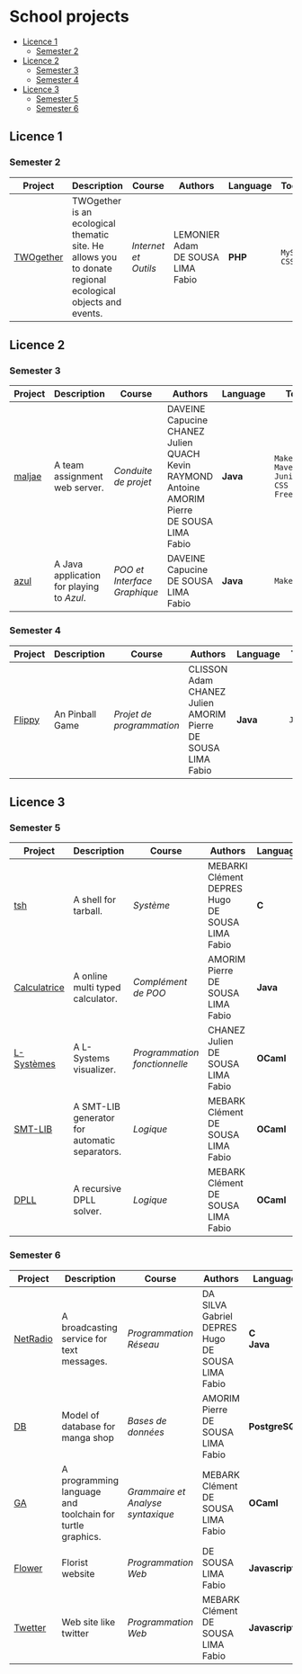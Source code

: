 # School projects

* [Licence 1](#licence-1)
	* [Semester 2](#semester-2)
* [Licence 2](#licence-2)
	* [Semester 3](#semester-3)
	* [Semester 4](#semester-4)
* [Licence 3](#licence-3)
	* [Semester 5](#semester-5)
	* [Semester 6](#semester-6)


## Licence 1

### Semester 2

| Project | Description | Course | Authors | Language | Tools |
| ------- | ----------- | ------ | ------- | -------- | ----- |
| [TWOgether](https://gitlab.com/fdesousalima/l1-s2-twogether) | TWOgether is an ecological thematic site. He allows you to donate regional ecological objects and events. | *Internet et Outils*   | LEMONIER Adam <br> DE SOUSA LIMA Fabio | **PHP** | `MySQL` <br> `CSS` |

## Licence 2

### Semester 3

| Project | Description | Course | Authors | Language | Tools |
| ------- | ----------- | ------ | ------- | -------- | ----- |
| [maljae](https://gitlab.com/fdesousalima/l2-s3-maljae) | A team assignment web server. | *Conduite de projet* | DAVEINE Capucine <br> CHANEZ Julien <br> QUACH Kevin <br> RAYMOND Antoine <br> AMORIM Pierre <br> DE SOUSA LIMA Fabio | **Java** | `Makefile` <br> `Maven` <br> `Junit4` <br> `CSS` <br> `FreeMarker` | 
| [azul](https://gitlab.com/fdesousalima/l2-s3-azul) | A Java application for playing to *Azul*. | *POO et Interface Graphique* | DAVEINE Capucine <br> DE SOUSA LIMA Fabio | **Java** | `Makefile` |

### Semester 4

| Project | Description | Course | Authors | Language | Tools |
| ------- | ----------- | ------ | ------- | -------- | ----- |
| [Flippy](https://gitlab.com/fdesousalima/l2-s4-flippy) | An Pinball Game | *Projet de programmation* | CLISSON Adam <br> CHANEZ Julien <br> AMORIM Pierre <br> DE SOUSA LIMA Fabio | **Java** | `JavaFX` | 

## Licence 3

### Semester 5

| Project | Description | Course | Authors | Language | Tools |
| ------- | ----------- | ------ | ------- | -------- | ----- |
| [tsh](https://gitlab.com/fdesousalima/l3-s5-tsh) | A shell for tarball. | *Système* | MEBARKI Clément <br> DEPRES Hugo <br> DE SOUSA LIMA Fabio | **C**     | `Makefile` <br> `Docker` |
| [Calculatrice](https://gitlab.com/fdesousalima/l3-s5-calculatrice) | A online multi typed calculator. | *Complément de POO* | AMORIM Pierre <br> DE SOUSA LIMA Fabio | **Java**  | `Makefile` <br> `Maven` |
| [L-Systèmes](https://gitlab.com/fdesousalima/l3-s5-l-systemes) | A L-Systems visualizer. | *Programmation fonctionnelle* | CHANEZ Julien <br> DE SOUSA LIMA Fabio | **OCaml** | `Makefile` |
| [SMT-LIB](https://gitlab.com/fdesousalima/smt-lib) | A SMT-LIB generator for automatic separators. | *Logique* | MEBARK Clément <br> DE SOUSA LIMA Fabio | **OCaml** | `Makefile` |
| [DPLL](https://gitlab.com/fdesousalima/l3-s5-dppl) | A recursive DPLL solver. | *Logique* | MEBARK Clément <br> DE SOUSA LIMA Fabio | **OCaml** | `Makefile` |

### Semester 6

| Project | Description | Course | Authors | Language | Tools |
| ------- | ----------- | ------ | ------- | -------- | ----- |
| [NetRadio](https://gitlab.com/fdesousalima/netradio) | A broadcasting service for text messages. | *Programmation Réseau* | DA SILVA Gabriel <br> DEPRES Hugo <br> DE SOUSA LIMA Fabio | **C** <br> **Java** | `Makefile` |
| [DB](https://gitlab.com/fdesousalima/db) | Model of database for manga shop | *Bases de données* | AMORIM Pierre <br> DE SOUSA LIMA Fabio | **PostgreSQL** | `Python` |
| [GA](https://gitlab.com/fdesousalima/ga) | A programming language and toolchain for turtle graphics. | *Grammaire et Analyse syntaxique* | MEBARK Clément <br> DE SOUSA LIMA Fabio | **OCaml** | `Make` <br> `Dune` <br> `Menhir` <br> `ocamllex` |
| [Flower](https://gitlab.com/fdesousalima/l6-s6-flower) | Florist website | *Programmation Web* | DE SOUSA LIMA Fabio | **Javascript** | `CSS` <br> `Express` <br> `MySQL` |
| [Twetter](https://gitlab.com/fdesousalima/l3-s6-tweeter) | Web site like twitter | *Programmation Web* | MEBARK Clément <br> DE SOUSA LIMA Fabio | **Javascript** | `Vuejs` <br> `Express` <br>  `Boostrap` <br> `PostgreSQL` |

